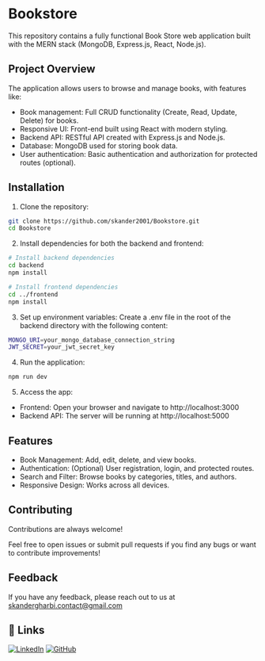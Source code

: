 
# Bookstore

This repository contains a fully functional Book Store web application built with the MERN stack (MongoDB, Express.js, React, Node.js).

## Project Overview
The application allows users to browse and manage books, with features like:

- Book management: Full CRUD functionality (Create, Read, Update, Delete) for books.
- Responsive UI: Front-end built using React with modern styling.
- Backend API: RESTful API created with Express.js and Node.js.
- Database: MongoDB used for storing book data.
- User authentication: Basic authentication and authorization for protected routes (optional).

## Installation

1. Clone the repository:

```bash
git clone https://github.com/skander2001/Bookstore.git
cd Bookstore
```
2. Install dependencies for both the backend and frontend:
```bash
# Install backend dependencies
cd backend
npm install

# Install frontend dependencies
cd ../frontend
npm install
```

3. Set up environment variables: Create a .env file in the root of the backend directory with the following content:
```bash
MONGO_URI=your_mongo_database_connection_string
JWT_SECRET=your_jwt_secret_key

```

4. Run the application:
```bash
npm run dev
```
5. Access the app:
- Frontend: Open your browser and navigate to http://localhost:3000
- Backend API: The server will be running at http://localhost:5000

## Features

- Book Management: Add, edit, delete, and view books.
- Authentication: (Optional) User registration, login, and protected routes.
- Search and Filter: Browse books by categories, titles, and authors.
- Responsive Design: Works across all devices.


## Contributing

Contributions are always welcome!

Feel free to open issues or submit pull requests if you find any bugs or want to contribute improvements!


## Feedback

If you have any feedback, please reach out to us at skandergharbi.contact@gmail.com

## 🔗 Links

[![LinkedIn](https://img.shields.io/badge/linkedin-0A66C2?style=for-the-badge&logo=linkedin&logoColor=white)](https://www.linkedin.com/in/skandergharbi2202/) 
[![GitHub](https://img.shields.io/badge/github-171515?style=for-the-badge&logo=github&logoColor=white)](https://github.com/skander2001)


